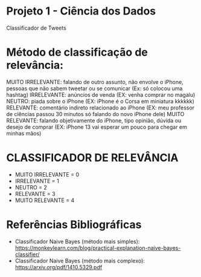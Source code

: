 # Projeto 1 - Ciência dos Dados
Classificador de Tweets

# Método de classificação de relevância: 
MUITO IRRELEVANTE: falando de outro assunto, não envolve o iPhone, pessoas que não sabem tweetar ou se comunicar (Ex: só colocou uma hashtag)
IRRELEVANTE: anúncios de venda (EX: venha comprar no magalu)
NEUTRO: piada sobre o iPhone (EX: iPhone é o Corsa em miniatura kkkkkk)
RELEVANTE: comentário indireto relacionado ao iPhone (EX: meu professor de ciências passou 30 minutos só falando do novo iPhone dele)
MUITO RELEVANTE: falando objetivamente do iPhone, tipo opinião, dúvida ou desejo de comprar (EX: iPhone 13 vai esperar um pouco para chegar em minhas mãos)

# CLASSIFICADOR DE RELEVÂNCIA
- MUITO IRRELEVANTE = 0
- IRRELEVANTE = 1
- NEUTRO = 2
- RELEVANTE = 3
- MUITO RELEVANTE = 4

# Referências Bibliográficas
* Classificador Naive Bayes (método mais simples): https://monkeylearn.com/blog/practical-explanation-naive-bayes-classifier/
* Classificador Naive Bayes (método mais complexo): https://arxiv.org/pdf/1410.5329.pdf
